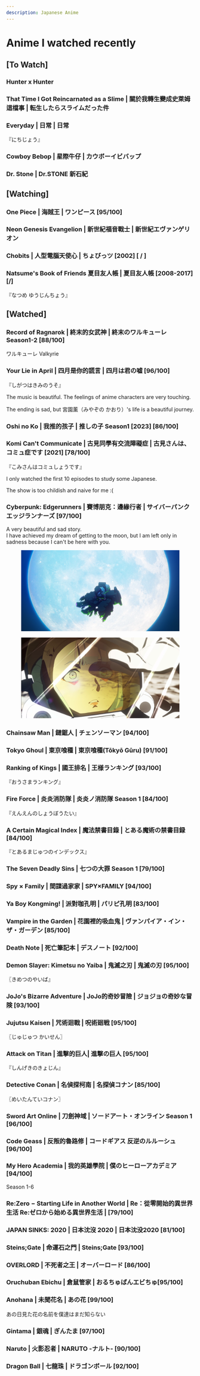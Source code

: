 ```yaml
---
description: Japanese Anime
---
```


# Anime I watched recently

## \[To Watch] <a href="#firstheading" id="firstheading"></a>

### Hunter x Hunter

### That Time I Got Reincarnated as a Slime | 關於我轉生變成史萊姆這檔事 | 転生したらスライムだった件

### Everyday | 日常 | 日常 <a href="#firstheading" id="firstheading"></a>

『にちじょう』

### Cowboy Bebop | 星際牛仔 | カウボーイビバップ

### Dr. Stone | Dr.STONE 新石紀&#x20;



## \[Watching]

### One Piece | **海賊王 |** ワンピース \[95/100]

### Neon Genesis Evangelion | 新世紀福音戰士 | 新世紀エヴァンゲリオン <a href="#firstheading" id="firstheading"></a>

### Chobits | 人型電腦天使心 | ちょびっツ \[2002] \[ / ]

### Natsume's Book of Friends 夏目友人帳 | 夏目友人帳 \[2008-2017] \[/] <a href="#firstheading" id="firstheading"></a>

『なつめ ゆうじんちょう』

## \[Watched]

### Record of Ragnarok | 終末的女武神 | 終末のワルキューレ Season1-2 \[88/100]

ワルキューレ Valkyrie

### Your Lie in April | 四月是你的謊言 | 四月は君の嘘 \[96/100]

『しがつはきみのうそ』

The music is beautiful. The feelings of anime characters are very touching.

The ending is sad, but 宮園薰（みやぞの かおり）'s life is a beautiful journey.

### Oshi no Ko | 我推的孩子 | 推しの子 Season1 \[2023] \[86/100]

### Komi Can't Communicate | 古見同學有交流障礙症 | 古見さんは、コミュ症です \[2021] \[78/100] <a href="#firstheading" id="firstheading"></a>

『こみさんはコミュしょうです』

I only watched the first 10 episodes to study some Japanese.

The show is too childish and naive for me :(

### Cyberpunk: Edgerunners | 賽博朋克：邊緣行者 | サイバーパンク エッジランナーズ \[97/100]

A very beautiful and sad story. \
I have achieved my dream of getting to the moon, but I am left only in sadness because I can't be here with you.

<figure><img src="../.gitbook/assets/image (5).png" alt=""><figcaption></figcaption></figure>

<figure><img src="../.gitbook/assets/image.png" alt=""><figcaption></figcaption></figure>

### Chainsaw Man | 鏈鋸人 | チェンソーマン \[94/100] <a href="#firstheading" id="firstheading"></a>

### Tokyo Ghoul | 東京喰種 | 東京喰種(Tōkyō Gūru) \[91/100]

### Ranking of Kings | 國王排名 | 王様ランキング \[93/100]

『おうさまランキング』

### Fire Force | 炎炎消防隊 | 炎炎ノ消防隊 Season 1 \[84/100]

『えんえんのしょうぼうたい』

### A Certain Magical Index | 魔法禁書目錄 | とある魔術の禁書目録 \[84/100] <a href="#firstheading" id="firstheading"></a>

『とあるまじゅつのインデックス』

### The Seven Deadly Sins | 七つの大罪 Season 1 \[79/100]

### Spy × Family | 間諜過家家 | SPY×FAMILY \[94/100] <a href="#firstheading" id="firstheading"></a>

### Ya Boy Kongming! | 派對咖孔明 | パリピ孔明 \[83/100] <a href="#firstheading" id="firstheading"></a>

### Vampire in the Garden | 花園裡的吸血鬼 | ヴァンパイア・イン・ザ・ガーデン \[85/100] <a href="#firstheading" id="firstheading"></a>

### Death Note | 死亡筆記本 | デスノート \[92/100]

### Demon Slayer: Kimetsu no Yaiba | 鬼滅之刃 | 鬼滅の刃 \[95/100]

〖きめつのやいば』

### JoJo's Bizarre Adventure | JoJo的奇妙冒險 | ジョジョの奇妙な冒険 \[93/100] <a href="#firstheading" id="firstheading"></a>

### Jujutsu Kaisen | 咒術迴戰 | 呪術廻戦 \[95/100]

〖じゅじゅつ かいせん〗

### Attack on Titan | 進擊的巨人| 進撃の巨人 \[95/100]&#x20;

『しんげきのきょじん』

### Detective Conan | 名偵探柯南 | 名探偵コナン \[85/100]&#x20;

〖めいたんていコナン〗

### Sword Art Online | 刀劍神域 | ソードアート・オンライン Season 1 \[96/100]

### Code Geass | 反叛的魯路修 | コードギアス 反逆のルルーシュ \[96/100]

### My Hero Academia | 我的英雄學院 | 僕のヒーローアカデミア \[94/100]

Season 1-6&#x20;

### Re:Zero − Starting Life in Another World | Re：從零開始的異世界生活 Re:ゼロから始める異世界生活 | \[79/100]

### JAPAN SINKS: 2020 | 日本沈沒 2020 | 日本沈没2020 \[81/100] <a href="#firstheading" id="firstheading"></a>

### Steins;Gate | 命運石之門 | Steins;Gate \[93/100] <a href="#firstheading" id="firstheading"></a>

### OVERLORD | 不死者之王 | オーバーロード \[86/100] <a href="#firstheading" id="firstheading"></a>

### Oruchuban Ebichu | 倉鼠管家 | おるちゅばんエビちゅ\[95/100]

### Anohana | 未聞花名 | あの花 \[99/100]

あの日見た花の名前を僕達はまだ知らない

### Gintama | 銀魂 | ぎんたま \[97/100]

### Naruto | 火影忍者 | NARUTO -ナルト- \[90/100]

### Dragon Ball | 七龍珠 | ドラゴンボール \[92/100] <a href="#firstheading" id="firstheading"></a>


